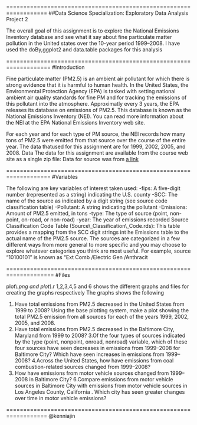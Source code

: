==================================================================
##Data Science Specialization: Exploratory Data Analysis Project 2

The overall goal of this assignment is to explore the National Emissions Inventory database and see what it say about fine particulate matter pollution in the United states over the 10-year period 1999–2008. I have used the doBy,ggplot2 and data.table packages for this analysis

===================================================================
#Introduction


Fine particulate matter (PM2.5) is an ambient air pollutant for which there is strong evidence that it is harmful to human health. In the United States, the Environmental Protection Agency (EPA) is tasked with setting national ambient air quality standards for fine PM and for tracking the emissions of this pollutant into the atmosphere. Approximatly every 3 years, the EPA releases its database on emissions of PM2.5. This database is known as the National Emissions Inventory (NEI). You can read more information about the NEI at the EPA National Emissions Inventory web site.

For each year and for each type of PM source, the NEI records how many tons of PM2.5 were emitted from that source over the course of the entire year. The data thatused for this assignment are for 1999, 2002, 2005, and 2008.
Data
The data for this assignment are available from the course web site as a single zip file:
Data for source was from [a link](https://d396qusza40orc.cloudfront.net/exdata%2Fdata%2FNEI_data.zip)

===================================================================
#Variables


The following are key variables of interest  taken used:
-fips: A five-digit number (represented as a string) indicating the U.S. county
-SCC: The name of the source as indicated by a digit string (see source code classification table)
-Pollutant: A string indicating the pollutant
-Emissions: Amount of PM2.5 emitted, in tons
-type: The type of source (point, non-point, on-road, or non-road)
-year: The year of emissions recorded
Source Classification Code Table (Source\\_Classification\\_Code.rds): This table provides a mapping from the SCC digit strings int he Emissions table to the actual name of the PM2.5 source. The sources are categorized in a few different ways from more general to more specific and you may choose to explore whatever categories you think are most useful. For example, source “10100101” is known as “Ext Comb /Electric Gen /Anthracit

====================================================================
#Files 


plot\\*.png and plot\\*.r 1,2,3,4,5 and 6 shows the different graphs and files for creating the graphs respectively
The graphs shows the following
1. Have total emissions from PM2.5 decreased in the United States from 1999 to 2008? Using the base plotting system, make a plot showing the total PM2.5 emission from all sources for each of the years 1999, 2002, 2005, and 2008.
2. Have total emissions from PM2.5 decreased in the Baltimore City, Maryland  from 1999 to 2008? 
3.Of the four types of sources indicated by the type (point, nonpoint, onroad, nonroad) variable, which of these four sources have seen decreases in emissions from 1999–2008 for Baltimore City? Which have seen increases in emissions from 1999–2008? 
4.Across the United States, how have emissions from coal combustion-related sources changed from 1999–2008?
5. How have emissions from motor vehicle sources changed from 1999–2008 in Baltimore City?
6.Compare emissions from motor vehicle sources in Baltimore City with emissions from motor vehicle sources in Los Angeles County, California . Which city has seen greater changes over time in motor vehicle emissions?

==================================================================
@kenniajin
